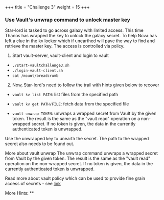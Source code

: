 +++
title = "Challenge 3"
weight = 15
+++

### Use Vault's unwrap command to unlock master key

Star-lord is tasked to go across galaxy with limited access. This time Thanos has wrapped the key to unlock the galaxy secret. To help Nova has left a clue in the kv locker which if unearthed will pave the way to find and retrieve the master key.
The access is controlled via policy. 

1. Start vault-server, vault-client and login to vault

  - `./start-vaultchallenge3.sh`
  - `./login-vault-client.sh`
  - `cat /mount/breadcrumb`

2. Now, Star-lord's need to follow the trail with hints given below to recover 

  - `vault kv list PATH`: list files from the specified path

  - `vault kv get PATH/FILE`: fetch data from the specified file

  - `vault unwrap TOKEN`: unwraps a wrapped secret from Vault by the given token. The result is the same as the "vault read" operation on a non-wrapped secret. If no token is given, the data in the currently authenticated token is unwrapped.

Use the unwrapped key to unearth the secret. The path to the wrapped secret also needs to be found out.

More about vault unwrap 
The unwrap command unwraps a wrapped secret from Vault by the given token. The result is the same as the "vault read" operation on the non-wrapped secret. If no token is given, the data in the currently authenticated token is unwrapped.

Read more about vault policy which can be used to provide fine grain access of secrets - see [link](https://www.vaultproject.io/docs/concepts/policies.html)

More Hints:
**
